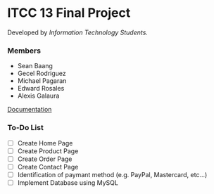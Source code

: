# ITCC 13 Final Project

Developed by *Information Technology Students.*

### Members

- Sean Baang
- Gecel Rodriguez
- Michael Pagaran
- Edward Rosales
- Alexis Galaura

[Documentation](shorturl.at/ajPS4)

### To-Do List

- [ ] Create Home Page
- [ ] Create Product Page
- [ ] Create Order Page
- [ ] Create Contact Page
- [ ] Identification of paymant method (e.g. PayPal, Mastercard, etc...)
- [ ] Implement Database using MySQL
